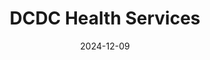 ---  
layout: startup_page  
title: "DCDC Health Services"  
id: "dcdc.co.in"  
permalink: "/dcdchealthservicesdcdc.co.in12092024/"  
website: "https://dcdc.co.in/"  
funding_round: "Debt"  
funding_amount: "₹82Cr"  
investors: "British International Investment (BII)"  
about: "DCDC Health Services Pvt Ltd operates dialysis centers under the brand DCDC Kidney Care, providing life-saving dialysis treatments to low-income patients suffering from end-stage renal disease (ESRD). They operate under public-private partnerships with state governments, focusing on delivering affordable and high-quality care."  
markets: "Healthtech, Hospitals and Health Care"  
hq: "New Delhi, Delhi, India"  
founded_year: "2009"  
linkedin: "https://www.linkedin.com/company/dcdc-kidney-care"  
twitter: ""  
instagram: ""  
facebook: "https://www.facebook.com/DCDCKidneyCare/"  
crunchbase: "https://www.crunchbase.com/organization/dcdc-health-services"  
pitchbook: ""  

date_display: "09-Dec-2024"  
date: "2024-12-09"

# SEO Optimization  
meta_title: "DCDC Health Services - Debt Funding (₹82Cr)"  
meta_description: "DCDC Health Services, DCDC Health Services Pvt Ltd operates dialysis centers under the brand DCDC Kidney Care, providing life-saving dialysis treatments to low-income patie..."  
meta_keywords: "DCDC Health Services, Healthtech, Hospitals and Health Care, Debt funding"  
canonical_url: "https://startup.projectstartups.com/dcdchealthservicesdcdc.co.in12092024/"  
---